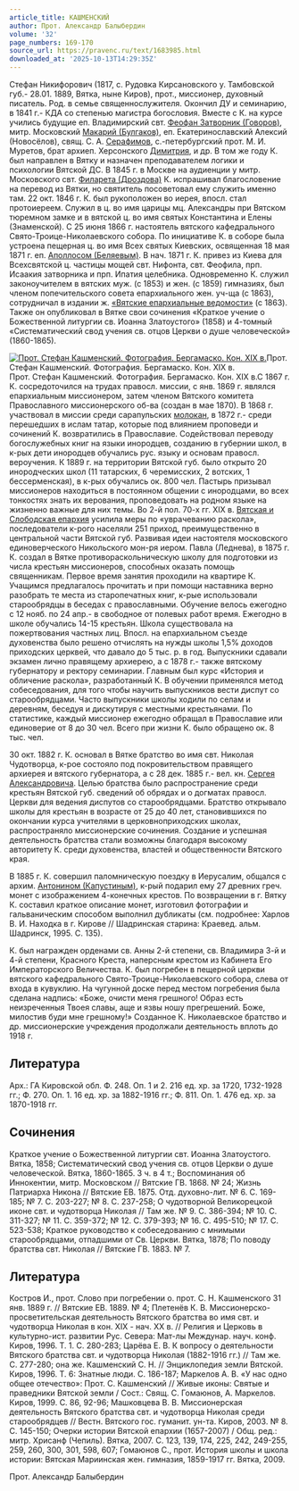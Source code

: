 ```yaml
---
article_title: КАШМЕНСКИЙ
author: Прот. Александр Балыбердин
volume: '32'
page_numbers: 169-170
source_url: https://pravenc.ru/text/1683985.html
downloaded_at: '2025-10-13T14:29:35Z'
---
```


Стефан Никифорович (1817, с. Рудовка Кирсановского у. Тамбовской губ.- 28.01. 1889, Вятка, ныне Киров), прот., миссионер, духовный писатель. Род. в семье священнослужителя. Окончил ДУ и семинарию, в 1841 г.- КДА со степенью магистра богословия. Вместе с К. на курсе учились будущие еп. Владимирский свт. [Феофан Затворник (Говоров)](<https://pravenc.ru/text/Феофан Затворник (Говоров).html>), митр. Московский [Макарий (Булгаков)](<https://pravenc.ru/text/Макарий (Булгаков).html>), еп. Екатеринославский Алексий (Новосёлов), свящ. С. А. [Серафимов](https://pravenc.ru/text/Серафимов.html), с.-петербургский прот. М. И. Муретов, брат архиеп. Херсонского [Димитрия](https://pravenc.ru/text/Димитрий.html), и др. В том же году К. был направлен в Вятку и назначен преподавателем логики и психологии Вятской ДС. В 1845 г. в Москве на аудиенции у митр. Московского свт. [Филарета (Дроздова)](https://pravenc.ru/text/Филарет.html) К. испрашивал благословение на перевод из Вятки, но святитель посоветовал ему служить именно там. 22 окт. 1846 г. К. был рукоположен во иерея, впосл. стал протоиереем. Служил в ц. во имя царицы мц. Александры при Вятском тюремном замке и в вятской ц. во имя святых Константина и Елены (Знаменской). С 25 июня 1866 г. настоятель вятского кафедрального Свято-Троице-Николаевского собора. По инициативе К. в соборе была устроена пещерная ц. во имя Всех святых Киевских, освященная 18 мая 1871 г. еп. [Аполлосом (Беляевым)](<https://pravenc.ru/text/Аполлосом (Беляевым).html>). В нач. 1871 г. К. привез из Киева для Всехсвятской ц. частицы мощей свт. Нифонта, свт. Феофила, прп. Исаакия затворника и прп. Ипатия целебника. Одновременно К. служил законоучителем в вятских муж. (с 1853) и жен. (с 1859) гимназиях, был членом попечительского совета епархиального жен. уч-ща (с 1863), сотрудничал в издании ж. [«Вятские епархиальные ведомости»](<https://pravenc.ru/text/ Вятские епархиальные ведомости .html>) (с 1863). Также он опубликовал в Вятке свои сочинения «Краткое учение о Божественной литургии св. Иоанна Златоустого» (1858) и 4-томный «Систематический свод учения св. отцов Церкви о душе человеческой» (1860-1865).

[![Прот. Стефан Кашменский. Фотография. Бергамаско. Кон. XIX в.](https://pravenc.ru/data/2014/03/03/1234148144/i200.jpg "Кликните для увеличения картинки")](https://pravenc.ru/data/2014/03/03/1234148144/i400.jpg)Прот. Стефан Кашменский. Фотография. Бергамаско. Кон. XIX в.  
Прот. Стефан Кашменский. Фотография. Бергамаско. Кон. XIX в.С 1867 г. К. сосредоточился на трудах правосл. миссии, с янв. 1869 г. являлся епархиальным миссионером, затем членом Вятского комитета Православного миссионерского об-ва (создан в мае 1870). В 1868 г. участвовал в миссии среди сарапульских [молокан](https://pravenc.ru/text/молокан.html), в 1872 г.- среди перешедших в ислам татар, которые под влиянием проповеди и сочинений К. возвратились в Православие. Содействовал переводу богослужебных книг на языки инородцев, созданию в губернии школ, в к-рых дети инородцев обучались рус. языку и основам правосл. вероучения. К 1889 г. на территории Вятской губ. было открыто 20 инородческих школ (11 татарских, 6 черемисских, 2 вотских, 1 бессерменская), в к-рых обучались ок. 800 чел. Пастырь призывал миссионеров находиться в постоянном общении с инородцами, во всех тонкостях знать их верования, проповедовать на родном языке на жизненно важные для них темы. Во 2-й пол. 70-х гг. XIX в. [Вятская и Слободская епархия](<https://pravenc.ru/text/Вятская и Слободская епархия.html>) усилила меры по «уврачеванию раскола», последователи к-рого населяли 251 приход, преимущественно в центральной части Вятской губ. Развивая идеи настоятеля московского единоверческого Никольского мон-ря иером. Павла (Леднева), в 1875 г. К. создал в Вятке противораскольническую школу для подготовки из числа крестьян миссионеров, способных оказать помощь священникам. Первое время занятия проходили на квартире К. Учащимся предлагалось прочитать и при помощи наставника верно разобрать те места из старопечатных книг, к-рые использовали старообрядцы в беседах с православными. Обучение велось ежегодно с 12 нояб. по 24 апр.- в свободное от полевых работ время. Ежегодно в школе обучались 14-15 крестьян. Школа существовала на пожертвования частных лиц. Впосл. на епархиальном съезде духовенства было решено отчислять на нужды школы 1,5% доходов приходских церквей, что давало до 5 тыс. р. в год. Выпускники сдавали экзамен лично правящему архиерею, а с 1878 г.- также вятскому губернатору и ректору семинарии. Главным был курс «История и обличение раскола», разработанный К. В обучении применялся метод собеседования, для того чтобы научить выпускников вести диспут со старообрядцами. Часто выпускники школы ходили по селам и деревням, беседуя и дискутируя с местными крестьянами. По статистике, каждый миссионер ежегодно обращал в Православие или единоверие от 8 до 30 чел. Всего при жизни К. было обращено ок. 8 тыс. чел.

30 окт. 1882 г. К. основал в Вятке братство во имя свт. Николая Чудотворца, к-рое состояло под покровительством правящего архиерея и вятского губернатора, а с 28 дек. 1885 г.- вел. кн. [Сергея Александровича](<https://pravenc.ru/text/Сергей Александрович.html>). Целью братства было распространение среди крестьян Вятской губ. сведений об обрядах и о догматах правосл. Церкви для ведения диспутов со старообрядцами. Братство открывало школы для крестьян в возрасте от 25 до 40 лет, становившихся по окончании курса учителями в церковноприходских школах, распространяло миссионерские сочинения. Создание и успешная деятельность братства стали возможны благодаря высокому авторитету К. среди духовенства, властей и общественности Вятского края.

В 1885 г. К. совершил паломническую поездку в Иерусалим, общался с архим. [Антонином (Капустиным)](https://pravenc.ru/text/Антонин.html), к-рый подарил ему 27 древних греч. монет с изображением 4-конечных крестов. По возвращении в г. Вятку К. составил краткое описание монет, изготовил фотографии и гальваническим способом выполнил дубликаты (см. подробнее: Харлов В. И. Находка в г. Кирове // Шадринская старина: Краевед. альм. Шадринск, 1995. С. 135).

К. был награжден орденами св. Анны 2-й степени, св. Владимира 3-й и 4-й степени, Красного Креста, наперсным крестом из Кабинета Его Императорского Величества. К. был погребен в пещерной церкви вятского кафедрального Свято-Троице-Николаевского собора, слева от входа в кувуклию. На чугунной доске перед местом погребения была сделана надпись: «Боже, очисти меня грешного! Образ есть неизреченныя Твоея славы, аще и язвы ношу прегрешений. Боже, милостив буди мне грешному!» Созданное К. Николаевское братство и др. миссионерские учреждения продолжали деятельность вплоть до 1918 г.

## Литература

Арх.: ГА Кировской обл. Ф. 248. Оп. 1 и 2. 216 ед. хр. за 1720, 1732-1928 гг.; Ф. 270. Оп. 1. 16 ед. хр. за 1882-1916 гг.; Ф. 811. Оп. 1. 476 ед. хр. за 1870-1918 гг.

## Сочинения

Краткое учение о Божественной литургии свт. Иоанна Златоустого. Вятка, 1858; Систематический свод учения св. отцов Церкви о душе человеческой. Вятка, 1860-1865. 3 ч. в 4 т.; Воспоминания об Иннокентии, митр. Московском // Вятские ГВ. 1868. № 24; Жизнь Патриарха Никона // Вятские ЕВ. 1875. Отд. духовно-лит. № 6. С. 169-185; № 7. С. 203-227; № 8. С. 237-258; О чудотворной Великорецкой иконе свт. и чудотворца Николая // Там же. № 9. С. 386-394; № 10. С. 311-327; № 11. С. 359-372; № 12. С. 379-393; № 16. С. 495-510; № 17. С. 523-538; Краткое руководство к собеседованию с мнимыми старообрядцами, отпадшими от Св. Церкви. Вятка, 1878; По поводу братства свт. Николая // Вятские ГВ. 1883. № 7.

## Литература

Костров И., прот. Слово при погребении о. прот. С. Н. Кашменского 31 янв. 1889 г. // Вятские ЕВ. 1889. № 4; Плетенёв К. В. Миссионерско-просветительская деятельность Вятского братства во имя свт. и чудотворца Николая в кон. XIX - нач. XX в. // Религия и Церковь в культурно-ист. развитии Рус. Севера: Мат-лы Междунар. науч. конф. Киров, 1996. Т. 1. С. 280-283; Царёва Е. В. К вопросу о деятельности Вятского братства свт. и чудотворца Николая (1882-1916 гг.) // Там же. С. 277-280; она же. Кашменский С. Н. // Энциклопедия земли Вятской. Киров, 1996. Т. 6: Знатные люди. С. 186-187; Маркелов А. В. «У нас одно общее отечество»: Прот. С. Кашменский // Живые иконы: Святые и праведники Вятской земли / Сост.: Свящ. С. Гомаюнов, А. Маркелов. Киров, 1999. С. 86, 92-96; Машковцева В. В. Миссионерская деятельность Вятского братства свт. и чудотворца Николая среди старообрядцев // Вестн. Вятского гос. гуманит. ун-та. Киров, 2003. № 8. С. 145-150; Очерки истории Вятской епархии (1657-2007) / Общ. ред.: митр. Хрисанф (Чепиль). Вятка, 2007. С. 123, 139, 174, 225, 242, 249-255, 259, 260, 300, 301, 598, 607; Гомаюнов С., прот. История школы и школа истории: Вятская Мариинская жен. гимназия, 1859-1917 гг. Вятка, 2009.

Прот. Александр Балыбердин
